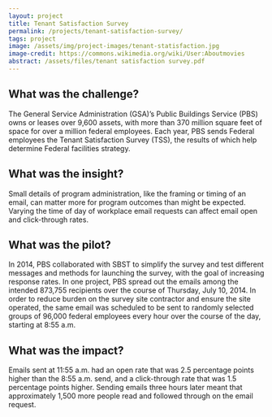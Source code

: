 ```yaml
---
layout: project
title: Tenant Satisfaction Survey
permalink: /projects/tenant-satisfaction-survey/
tags: project
image: /assets/img/project-images/tenant-statisfaction.jpg
image-credit: https://commons.wikimedia.org/wiki/User:Aboutmovies
abstract: /assets/files/tenant satisfaction survey.pdf
---
```

## What was the challenge?

The General Service Administration (GSA)’s Public Buildings Service (PBS) owns or leases over 9,600 assets, with more than 370 million square feet of space for over a million federal employees. Each year, PBS sends Federal employees the Tenant Satisfaction Survey (TSS), the results of which help determine Federal facilities strategy.

## What was the insight?

Small details of program administration, like the framing or timing of an email, can matter more for program outcomes than might be expected. Varying the time of day of workplace email requests can affect email open and click-through rates.

## What was the pilot?

In 2014, PBS collaborated with SBST to simplify the survey and test different messages and methods for launching the survey, with the goal of increasing response rates. In one project, PBS spread out the emails among the intended 873,755 recipients over the course of Thursday, July 10, 2014. In order to reduce burden on the survey site contractor and ensure the site operated, the same email was scheduled to be sent to randomly selected groups of 96,000 federal employees every hour over the course of the day, starting at 8:55 a.m.

## What was the impact?

Emails sent at 11:55 a.m. had an open rate that was 2.5 percentage points higher than the 8:55 a.m. send, and a click-through rate that was 1.5 percentage points higher. Sending emails three hours later meant that approximately 1,500 more people read and followed through on the email request.
